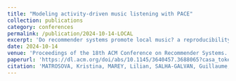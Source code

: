 ```yaml
---
title: "Modeling activity-driven music listening with PACE"
collection: publications
category: conferences
permalink: /publication/2024-10-14-LOCAL
excerpt: 'Do recommender systems promote local music? a reproducibility study using music streaming data.'
date: 2024-10-14
venue: 'Proceedings of the 18th ACM Conference on Recommender Systems.'
paperurl: 'https://dl.acm.org/doi/abs/10.1145/3640457.3688065?casa_token=AVKNvdd48ZQAAAAA:0C63_5y3SRYlmhZQGX3GFE5SdF78O3dNJ04VZRXTlC-vNd7s4LKqbdFoeUDJIwMVctZY-6rtTQsgiw'
citation: 'MATROSOVA, Kristina, MAREY, Lilian, SALHA-GALVAN, Guillaume, et al. Do recommender systems promote local music? a reproducibility study using music streaming data. In : Proceedings of the 18th ACM Conference on Recommender Systems. 2024. p. 148-157.'
---
```

